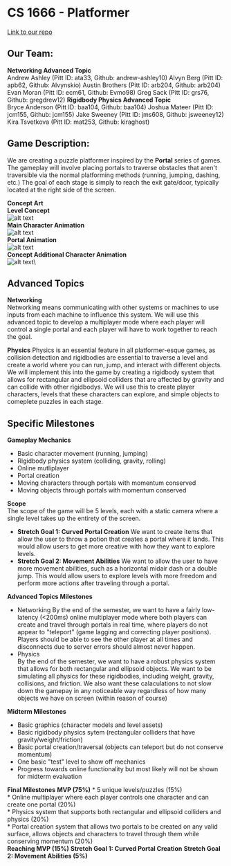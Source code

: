 # CS 1666 - Platformer  

[Link to our repo](https://github.com/arb204/CS_1666_Platformer)

## Our Team:  
**Networking Advanced Topic**  
    Andrew Ashley (Pitt ID: ata33, Github: andrew-ashley10)
    Alvyn Berg (Pitt ID: apb62, Github: Alvynskio)
    Austin Brothers (Pitt ID: arb204, Github: arb204)
    Evan Moran (Pitt ID: ecm61, Github: Evmo98)
    Greg Sack (Pitt ID: grs76, Github: gregdrew12)
**Rigidbody Physics Advanced Topic**  
    Bryce Anderson (Pitt ID: baa104, Github: baa104)
    Joshua Mateer (Pitt ID: jcm155, Github: jcm155)
    Jake Sweeney (Pitt ID: jms608, Github: jsweeney12)
    Kira Tsvetkova (Pitt ID: mat253, Github: kiraghost)

## Game Description:  
We are creating a puzzle platformer inspired by the __Portal__ series of games. The gameplay will involve placing portals to traverse obstacles that aren't traversible via the normal platforming methods (running, jumping, dashing, etc.) The goal of each stage is simply to reach the exit gate/door, typically located at the right side of the screen.

__Concept Art__  
__Level Concept__\
![alt text](https://github.com/andrew-ashley10/CS_1666_Platformer/blob/main/2021-09-10_13.37.14.png "Level 1")\
__Main Character Animation__\
![alt text](https://github.com/andrew-ashley10/CS_1666_Platformer/blob/main/gif-character-orange.gif "Character 1")\
__Portal Animation__\
![alt text](https://github.com/andrew-ashley10/CS_1666_Platformer/blob/main/gif-portal-blue.gif "Portal Animation")\
__Concept Additional Character Animation__\
![alt text](https://github.com/andrew-ashley10/CS_1666_Platformer/blob/main/walking.gif "Character 2")\


## Advanced Topics  
**Networking**  
Networking means communicating with other systems or machines to use inputs from each machine to influence this system. We will use this advanced topic to develop a multiplayer mode where each player will control a single portal and each player will have to work together to reach the goal.

**Physics**
Physics is an essential feature in all platformer-esque games, as collision detection and rigidbodies are essential to traverse a level and create a world where you can run, jump, and interact with different objects. We will implement this into the game by creating a rigidbody system that allows for rectangular and ellipsoid colliders that are affected by gravity and can collide with other rigidbodys. We will use this to create player characters, levels that these characters can explore, and simple objects to comeplete puzzles in each stage.

## Specific Milestones  
**Gameplay Mechanics**  
* Basic character movement (running, jumping)  
* Rigidbody physics system (colliding, gravity, rolling)  
* Online mutliplayer  
* Portal creation  
* Moving characters through portals with momentum conserved  
* Moving objects through portals with momentum conserved  

**Scope**  
The scope of the game will be 5 levels, each with a static camera where a single level takes up the entirety of the screen.
* __Stretch Goal 1: Curved Portal Creation__
    We want to create items that allow the user to throw a potion that creates a portal where it lands. This would allow users to get more creative with how they want to explore levels.
* __Stretch Goal 2: Movement Abilities__
    We want to allow the user to have more movement abilities, such as a horizontal midair dash or a double jump. This would allow users to explore levels with more freedom and perform more actions after traveling through a portal.

**Advanced Topics Milestones**
* Networking
    By the end of the semester, we want to have a fairly low-latency (<200ms) online multiplayer mode where both players can create and travel through portals in real time, where players do not appear to "teleport" (game lagging and correcting player positions). Players should be able to see the other player at all times and disconnects due to server errors should almost never happen.
* Physics  
    By the end of the semester, we want to have a robust physics system that allows for both rectangular and ellipsoid objects. We want to be simulating all physics for these rigidbodies, including weight, gravity, collisions, and friction. We also want these calaculations to not slow down the gamepay in any noticeable way regardless of how many objects we have on screen (within reason of course)

**Midterm Milestones**
* Basic graphics (character models and level assets)  
* Basic rigidbody physics sytem (rectangular colliders that have gravity/weight/friction)  
* Basic portal creation/traversal (objects can teleport but do not conserve momentum)  
* One basic "test" level to show off mechanics  
* Progress towards online functionality but most likely will not be shown for midterm evaluation  

**Final Milestones**
__MVP (75%)__
    * 5 unique levels/puzzles (15%)  
    * Online multiplayer where each player controls one character and can create one portal (20%)  
    * Physics system that supports both rectangular and ellipsoid colliders and physics (20%)  
    * Portal creation system that allows two portals to be created on any valid surface, allows objects and characters to travel through them while conserving momentum (20%)  
__Reaching MVP (15%)__
__Stretch Goal 1: Curved Portal Creation__
__Stretch Goal 2: Movement Abilities (5%)__
